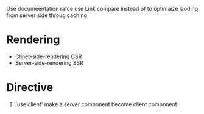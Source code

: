Use documeentation
rafce
use Link compare instead of <a></a> to optimaize laoding from server side throug caching

# Rendering
- Clinet-side-rendering CSR
- Server-side-rendering SSR

# Directive
1. 'use client' make a server component become client component
